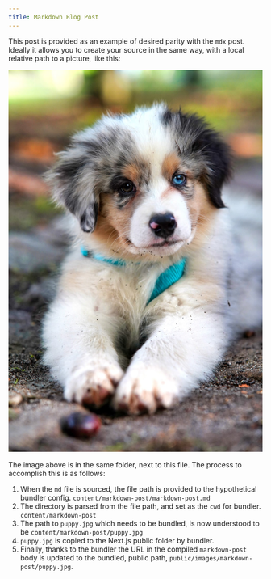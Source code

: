 ```yaml
---
title: Markdown Blog Post
---
```


This post is provided as an example of desired parity with the `mdx` post. Ideally it
allows you to create your source in the same way, with a local relative path to a picture,
like this:

![A puppy](./puppy.jpg)

The image above is in the same folder, next to this file. The process to accomplish this is
as follows:

1. When the `md` file is sourced, the file path is provided to the hypothetical bundler config. `content/markdown-post/markdown-post.md`
2. The directory is parsed from the file path, and set as the `cwd` for bundler. `content/markdown-post`
3. The path to `puppy.jpg` which needs to be bundled, is now understood to be `content/markdown-post/puppy.jpg`
4. `puppy.jpg` is copied to the Next.js public folder by bundler.
5. Finally, thanks to the bundler the URL in the compiled `markdown-post` body is updated to the bundled, public path, `public/images/markdown-post/puppy.jpg`.
